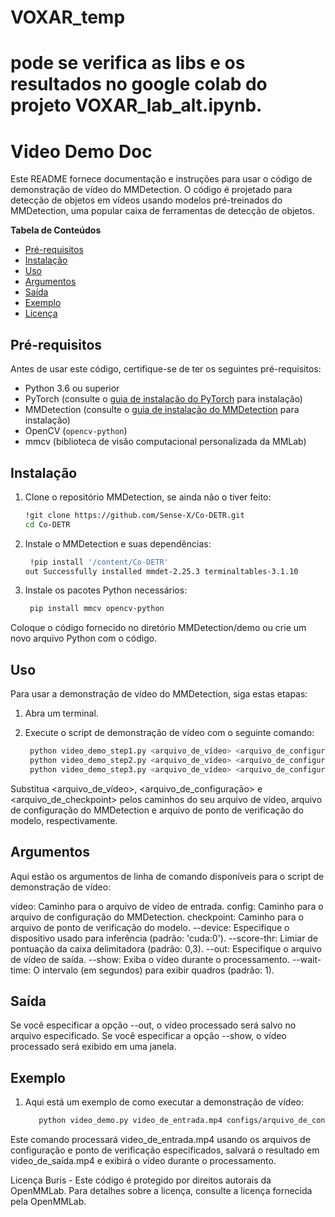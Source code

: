 # VOXAR_temp
# pode se verifica as libs e os resultados no google colab do projeto VOXAR_lab_alt.ipynb.
#  Video Demo Doc

Este README fornece documentação e instruções para usar o código de demonstração de vídeo do MMDetection. O código é projetado para detecção de objetos em vídeos usando modelos pré-treinados do MMDetection, uma popular caixa de ferramentas de detecção de objetos.

**Tabela de Conteúdos**
- [Pré-requisitos](#pré-requisitos)
- [Instalação](#instalação)
- [Uso](#uso)
- [Argumentos](#argumentos)
- [Saída](#saída)
- [Exemplo](#exemplo)
- [Licença](#licença)

## Pré-requisitos

Antes de usar este código, certifique-se de ter os seguintes pré-requisitos:

- Python 3.6 ou superior
- PyTorch (consulte o [guia de instalação do PyTorch](https://pytorch.org/get-started/locally/) para instalação)
- MMDetection (consulte o [guia de instalação do MMDetection](https://github.com/open-mmlab/mmdetection/blob/master/docs/install.md) para instalação)
- OpenCV (`opencv-python`)
- mmcv (biblioteca de visão computacional personalizada da MMLab)

## Instalação

1. Clone o repositório MMDetection, se ainda não o tiver feito:

   ```bash
   !git clone https://github.com/Sense-X/Co-DETR.git
   cd Co-DETR


1. Instale o MMDetection e suas dependências:

   ```bash
    !pip install '/content/Co-DETR'
   out Successfully installed mmdet-2.25.3 terminaltables-3.1.10


1. Instale os pacotes Python necessários:

   ```bash
    pip install mmcv opencv-python

Coloque o código fornecido no diretório MMDetection/demo ou crie um novo arquivo Python com o código.

## Uso
Para usar a demonstração de vídeo do MMDetection, siga estas etapas:


1. Abra um terminal.

1. Execute o script de demonstração de vídeo com o seguinte comando:

   ```bash
    python video_demo_step1.py <arquivo_de_vídeo> <arquivo_de_configuração> <arquivo_de_checkpoint> [opções]
    python video_demo_step2.py <arquivo_de_vídeo> <arquivo_de_configuração> <arquivo_de_checkpoint> [opções]
    python video_demo_step3.py <arquivo_de_vídeo> <arquivo_de_configuração> <arquivo_de_checkpoint> [opções]

Substitua <arquivo_de_vídeo>, <arquivo_de_configuração> e <arquivo_de_checkpoint> pelos caminhos do seu arquivo de vídeo, arquivo de configuração do MMDetection e arquivo de ponto de verificação do modelo, respectivamente.

## Argumentos
Aqui estão os argumentos de linha de comando disponíveis para o script de demonstração de vídeo:

video: Caminho para o arquivo de vídeo de entrada.
config: Caminho para o arquivo de configuração do MMDetection.
checkpoint: Caminho para o arquivo de ponto de verificação do modelo.
--device: Especifique o dispositivo usado para inferência (padrão: 'cuda:0').
--score-thr: Limiar de pontuação da caixa delimitadora (padrão: 0,3).
--out: Especifique o arquivo de vídeo de saída.
--show: Exiba o vídeo durante o processamento.
--wait-time: O intervalo (em segundos) para exibir quadros (padrão: 1).

## Saída
Se você especificar a opção --out, o vídeo processado será salvo no arquivo especificado.
Se você especificar a opção --show, o vídeo processado será exibido em uma janela.

## Exemplo

1. Aqui está um exemplo de como executar a demonstração de vídeo:

   ```bash
      python video_demo.py video_de_entrada.mp4 configs/arquivo_de_configuração.py checkpoints/modelo_de_checkpoint.pth --out video_de_saída.mp4 --show

Este comando processará video_de_entrada.mp4 usando os arquivos de configuração e ponto de verificação especificados, salvará o resultado em video_de_saída.mp4 e exibirá o vídeo durante o processamento.

Licença
Buris - Este código é protegido por direitos autorais da OpenMMLab. Para detalhes sobre a licença, consulte a licença fornecida pela OpenMMLab.
